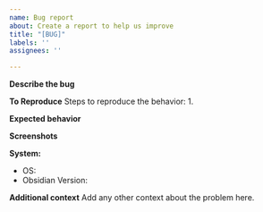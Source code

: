 ```yaml
---
name: Bug report
about: Create a report to help us improve
title: "[BUG]"
labels: ''
assignees: ''

---
```


**Describe the bug**
<!-- A clear and concise description of what the bug is. -->

**To Reproduce**
Steps to reproduce the behavior:
1.
<!-- 
1. Go to '...'
2. Click on '....'
3. Scroll down to '....'
4. See error
-->

**Expected behavior**
<!-- A clear and concise description of what you expected to happen. -->

**Screenshots** 
<!-- If applicable, add screenshots to help explain your problem. -->

**System:** <!-- (e.g. ubuntu, obsidian v1.3.7) -->
 - OS: 
 - Obsidian Version:

**Additional context**
Add any other context about the problem here.
